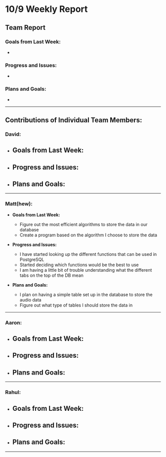 # 10/9 Weekly Report

## Team Report

### Goals from Last Week:
- 

### Progress and Issues:
- 

### Plans and Goals:
- 
  

---

## Contributions of Individual Team Members:

### David:
  - **Goals from Last Week:**
    - 
  
  - **Progress and Issues:**
    - 
  
  - **Plans and Goals:**
    - 

---

### Matt(hew):
  - **Goals from Last Week:**
    - Figure out the most efficient algorithms to store the data in our database
    - Create a program based on the algorithm I choose to store the data
  
  - **Progress and Issues:** 
    - I have started looking up the different functions that can be used in PostgreSQL
    - Started deciding which functions would be the best to use
    - I am having a little bit of trouble understanding what the different tabs on the top of the DB mean
  
  - **Plans and Goals:**
    - I plan on having a simple table set up in the database to store the audio data
    - Figure out what type of tables I should store the data in
---

### Aaron:
  - **Goals from Last Week:** 
    - 
  
  - **Progress and Issues:** 
    - 
  
  - **Plans and Goals:**
    - 

---

### Rahul:
  - **Goals from Last Week:** 
    - 
  
  - **Progress and Issues:** 
    - 

  - **Plans and Goals:**
    - 

---
